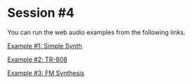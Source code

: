 Session \#4
===========

You can run the web audio examples from the following links.


[Example \#1: Simple Synth](https://rawgit.com/juhannam/ctp431/master/session4/01.simple_synth.html)

[Example \#2: TR-808](https://rawgit.com/juhannam/ctp431/master/session4/02.tr808.html)

[Example \#3: FM Synthesis](https://rawgit.com/juhannam/ctp431/master/session4/03.fm.html)

